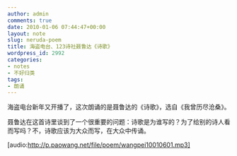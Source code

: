 ```yaml
---
author: admin
comments: true
date: 2010-01-06 07:44:47+00:00
layout: note
slug: neruda-poem
title: 海盗电台、123诗社聂鲁达《诗歌》
wordpress_id: 2992
categories:
- notes
- 不好归类
tags:
- 朗诵
---
```


海盗电台新年又开播了，这次朗诵的是聂鲁达的《诗歌》，选自《我曾历尽沧桑》。

聂鲁达在这首诗里谈到了一个很重要的问题：诗歌是为谁写的？为了给别的诗人看而写吗？不，诗歌应该为大众而写，在大众中传诵。

[audio:http://p.paowang.net/file/poem/wangpei10010601.mp3]
